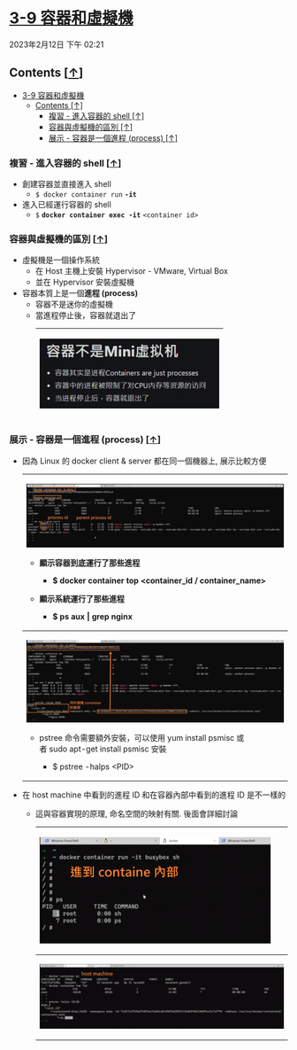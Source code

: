 # [3-9 容器和虛擬機](https://dockertips.readthedocs.io/en/latest/container-quickstart/container-vs-vm.html)

2023年2月12日
下午 02:21

## Contents [[↑](#3-9-容器和虛擬機)]

- [3-9 容器和虛擬機](#3-9-容器和虛擬機)
  - [Contents \[↑\]](#contents-)
    - [複習 - 進入容器的 shell \[↑\]](#複習---進入容器的-shell-)
    - [容器與虛擬機的區別 \[↑\]](#容器與虛擬機的區別-)
    - [展示 - 容器是一個進程 (process) \[↑\]](#展示---容器是一個進程-process-)

### 複習 - 進入容器的 shell [[↑](#3-9-容器和虛擬機)]

- 創建容器並直接進入 shell
  - `$ docker container run` **`-it`**
- 進入已經運行容器的 shell
  - `$` **`docker container exec -it`** `<container id>`

### 容器與虛擬機的區別 [[↑](#3-9-容器和虛擬機)]

- 虛擬機是一個操作系統
  - 在 Host 主機上安裝 Hypervisor - VMware, Virtual Box
  - 並在 Hypervisor 安裝虛擬機
- 容器本質上是一個**進程 (process)**
  - 容器不是迷你的虛擬機
  - 當進程停止後，容器就退出了
    <table>
      <colgroup>
        <col style="width: 100%" />
      </colgroup>
      <thead>
        <tr class="header">
          <th>
            <p><img src="assets/007_容器和虚拟机_000.png" /></p>
          </th>
        </tr>
      </thead>
      <tbody>
      </tbody>
    </table>

### 展示 - 容器是一個進程 (process) [[↑](#3-9-容器和虛擬機)]

- 因為 Linux 的 docker client & server 都在同一個機器上, 展示比較方便
  <table>
    <colgroup>
      <col style="width: 100%" />
    </colgroup>
    <thead>
      <tr class="header">
        <th>
          <p><img src="assets/007_容器和虚拟机_001.png" /></p>
          <ul class="incremental">
            <li>
              <p>顯示容器到底運行了那些進程</p>
              <ul class="incremental">
                <li>
                  <p>$ docker <strong>container top</strong> &lt;container_id / container_name&gt;</p>
                </li>
              </ul>
            </li>
            <li>
              <p>顯示系統運行了那些進程</p>
              <ul class="incremental">
                <li>
                  <p>$ ps aux | grep nginx</p>
                </li>
              </ul>
            </li>
          </ul>
        </th>
      </tr>
    </thead>
    <tbody>
      <tr class="odd">
        <td>
          <p><img src="assets/007_容器和虚拟机_002.png" /></p>
          <ul class="incremental">
            <li>
              <p>pstree 命令需要額外安裝，可以使用 yum install psmisc 或者 sudo apt-get install psmisc 安裝</p>
              <ul class="incremental">
                <li>
                  <p>$ pstree -halps &lt;PID&gt;</p>
                </li>
              </ul>
            </li>
          </ul>
        </td>
      </tr>
    </tbody>
  </table>

- 在 host machine 中看到的進程 ID 和在容器內部中看到的進程 ID 是不一樣的
  - 這與容器實現的原理, 命名空間的映射有關. 後面會詳細討論
    <table>
      <colgroup>
        <col style="width: 100%" />
      </colgroup>
      <thead>
        <tr class="header">
          <th>
            <p><img src="assets/007_容器和虚拟机_003.png" /></p>
          </th>
        </tr>
      </thead>
      <tbody>
        <tr class="odd">
          <td>
            <p><img src="assets/007_容器和虚拟机_004.png" /></p>
          </td>
        </tr>
      </tbody>
    </table>
